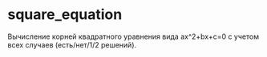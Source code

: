 # square_equation
Вычисление корней квадратного уравнения вида ax^2+bx+c=0 с учетом всех случаев (есть/нет/1/2 решений).
